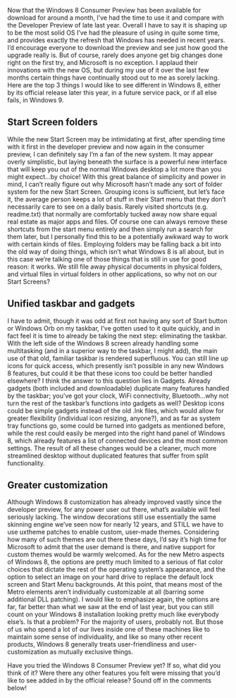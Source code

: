 <!--t Three Changes Windows 8 Needs t-->
<!--tag 2012,archive,opinions,tech,thinkboxly tag-->
<!--image /content/images/three-changes-windows-8-needs/windows-8-1-start-menu1-1024x576.png image-->
  
Now that the Windows 8 Consumer Preview has been available for download for around a month, I’ve had the time to use it and compare with the Developer Preview of late last year. Overall I have to say it is shaping up to be the most solid OS I’ve had the pleasure of using in quite some time, and provides exactly the refresh that Windows has needed in recent years. I’d encourage everyone to download the preview and see just how good the upgrade really is. But of course, rarely does anyone get big changes done right on the first try, and Microsoft is no exception. I applaud their innovations with the new OS, but during my use of it over the last few months certain things have continually stood out to me as sorely lacking. Here are the top 3 things I would like to see different in Windows 8, either by its official release later this year, in a future service pack, or if all else fails, in Windows 9. 
  

## Start Screen folders

  
While the new Start Screen may be intimidating at first, after spending time with it first in the developer preview and now again in the consumer preview, I can definitely say I’m a fan of the new system. It may appear overly simplistic, but laying beneath the surface is a powerful new interface that will keep you out of the normal Windows desktop a lot more than you might expect…by choice! With this great balance of simplicity and power in mind, I can’t really figure out why Microsoft hasn’t made any sort of folder system for the new Start Screen. Grouping icons is sufficient, but let’s face it, the average person keeps a lot of stuff in their Start menu that they don’t necessarily care to see on a daily basis. Rarely visited shortcuts (e.g. readme.txt) that normally are comfortably tucked away now share equal real estate as major apps and files. Of course one can always remove these shortcuts from the start menu entirely and then simply run a search for them later, but I personally find this to be a potentially awkward way to work with certain kinds of files. Employing folders may be falling back a bit into the old way of doing things, which isn’t what Windows 8 is all about, but in this case we’re talking one of those things that is still in use for good reason: it works. We still file away physical documents in physical folders, and virtual files in virtual folders in other applications, so why not on our Start Screens?  
  

## Unified taskbar and gadgets

  
I have to admit, though it was odd at first not having any sort of Start button or Windows Orb on my taskbar, I’ve gotten used to it quite quickly, and in fact feel it is time to already be taking the next step: eliminating the taskbar. With the left side of the Windows 8 screen already handling some multitasking (and in a superior way to the taskbar, I might add), the main use of that old, familiar taskbar is rendered superfluous. You can still line up icons for quick access, which presently isn’t possible in any new Windows 8 features, but could it be that these icons too could be better handled elsewhere? I think the answer to this question lies in Gadgets. Already gadgets (both included and downloadable) duplicate many features handled by the taskbar; you’ve got your clock, WiFi connectivity, Bluetooth…why not turn the rest of the taskbar’s functions into gadgets as well? Desktop icons could be simple gadgets instead of the old .lnk files, which would allow for greater flexibility (individual icon resizing, anyone?), and as far as system tray functions go, some could be turned into gadgets as mentioned before, while the rest could easily be merged into the right hand panel of Windows 8, which already features a list of connected devices and the most common settings. The result of all these changes would be a cleaner, much more streamlined desktop without duplicated features that suffer from split functionality.  
  

## Greater customization

  
Although Windows 8 customization has already improved vastly since the developer preview, for any power user out there, what’s available will feel seriously lacking. The window decorations still use essentially the same skinning engine we’ve seen now for nearly 12 years, and STILL we have to use uxtheme patches to enable custom, user-made themes. Considering how many of such themes are out there these days, I’d say it’s high time for Microsoft to admit that the user demand is there, and native support for custom themes would be warmly welcomed. As for the new Metro aspects of Windows 8, the options are pretty much limited to a serious of flat color choices that dictate the rest of the operating system’s appearance, and the option to select an image on your hard drive to replace the default lock screen and Start Menu backgrounds. At this point, that means most of the Metro elements aren’t individually customizable at all (barring some additional DLL patching). I would like to emphasize again, the options are far, far better than what we saw at the end of last year, but you can still count on your Windows 8 installation looking pretty much like everybody else’s. Is that a problem? For the majority of users, probably not. But those of us who spend a lot of our lives inside one of these machines like to maintain some sense of individuality, and like so many other recent products, Windows 8 generally treats user-friendliness and user-customization as mutually exclusive things.  
  
Have you tried the Windows 8 Consumer Preview yet? If so, what did you think of it? Were there any other features you felt were missing that you’d like to see added in by the official release? Sound off in the comments below!
